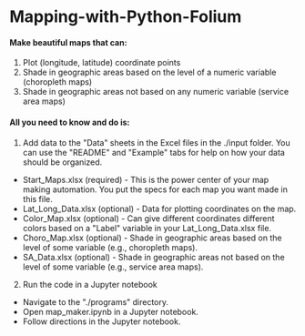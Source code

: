 # Mapping-with-Python-Folium

#### Make beautiful maps that can:
1. Plot (longitude, latitude) coordinate points
2. Shade in geographic areas based on the level of a numeric variable (choropleth maps)
3. Shade in geographic areas not based on any numeric variable (service area maps)

#### All you need to know and do is:
1. Add data to the "Data" sheets in the Excel files in the ./input folder. You can use the "README" and "Example" tabs for help on how your data should be organized.
  * Start_Maps.xlsx (required) - This is the power center of your map making automation. You put the specs for each map you want made in this file.
  * Lat_Long_Data.xlsx (optional) - Data for plotting coordinates on the map.
  * Color_Map.xlsx (optional) - Can give different coordinates different colors based on a "Label" variable in your Lat_Long_Data.xlsx file.
  * Choro_Map.xlsx (optional) - Shade in geographic areas based on the level of some variable (e.g., choropleth maps).
  * SA_Data.xlsx (optional) - Shade in geographic areas not based on the level of some variable (e.g., service area maps).
  
2. Run the code in a Jupyter notebook
  * Navigate to the "./programs" directory.
  * Open map_maker.ipynb in a Jupyter notebook.
  * Follow directions in the Jupyter notebook.
